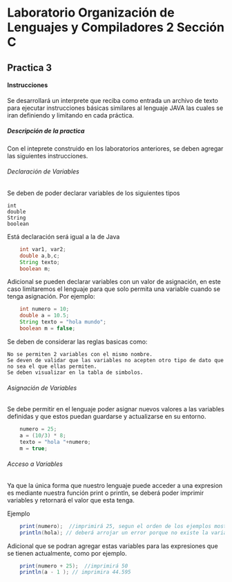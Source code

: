 # Laboratorio Organización de Lenguajes y Compiladores 2 Sección C
## Practica 3

#### Instrucciones 
Se desarrollará un interprete que reciba como entrada un archivo de texto para ejecutar instrucciones básicas similares al lenguaje JAVA las cuales se iran definiendo y limitando en cada práctica.

##### Descripción de la practica
Con el inteprete construido en los laboratorios anteriores, se deben agregar las siguientes instrucciones.

###### Declaración de Variables

Se deben de poder declarar variables de los siguientes tipos

    int
    double
    String
    boolean

Está declaración será igual a la de Java

``` java 
    int var1, var2;
    double a,b,c;
    String texto;
    boolean m;
```

Adicional se pueden declarar variables con un valor de asignación, en este caso limitaremos el lenguaje para que solo permita una variable cuando se tenga asignación.
Por ejemplo:

``` java 
    int numero = 10;
    double a = 10.5;
    String texto = "hola mundo";
    boolean m = false;
```

Se deben de considerar las reglas basicas como:

    No se permiten 2 variables con el mismo nombre.
    Se deven de validar que las variables no acepten otro tipo de dato que no sea el que ellas permiten.
    Se deben visualizar en la tabla de simbolos.

###### Asignación de Variables

Se debe permitir en el lenguaje poder asignar nuevos valores a las variables definidas y que estos puedan guardarse y actualizarse en su entorno.

``` java 
    numero = 25;
    a = (10/3) * 8;
    texto = "hola "+numero;
    m = true;
```

###### Acceso a Variables
Ya que la única forma que nuestro lenguaje puede acceder a una expresion es mediante nuestra función print o println, se deberá poder imprimir variables y retornará el valor que esta tenga. 

Ejemplo


``` java 
    print(numero);  //imprimirá 25, segun el orden de los ejemplos mostrados
    println(hola); // deberá arrojar un error porque no existe la variable
```

Adicional que se podran agregar estas variables para las expresiones que se tienen actualmente, como por ejemplo.

``` java 
    print(numero + 25);  //imprimirá 50
    println(a - 1 ); // imprimira 44.595
```

